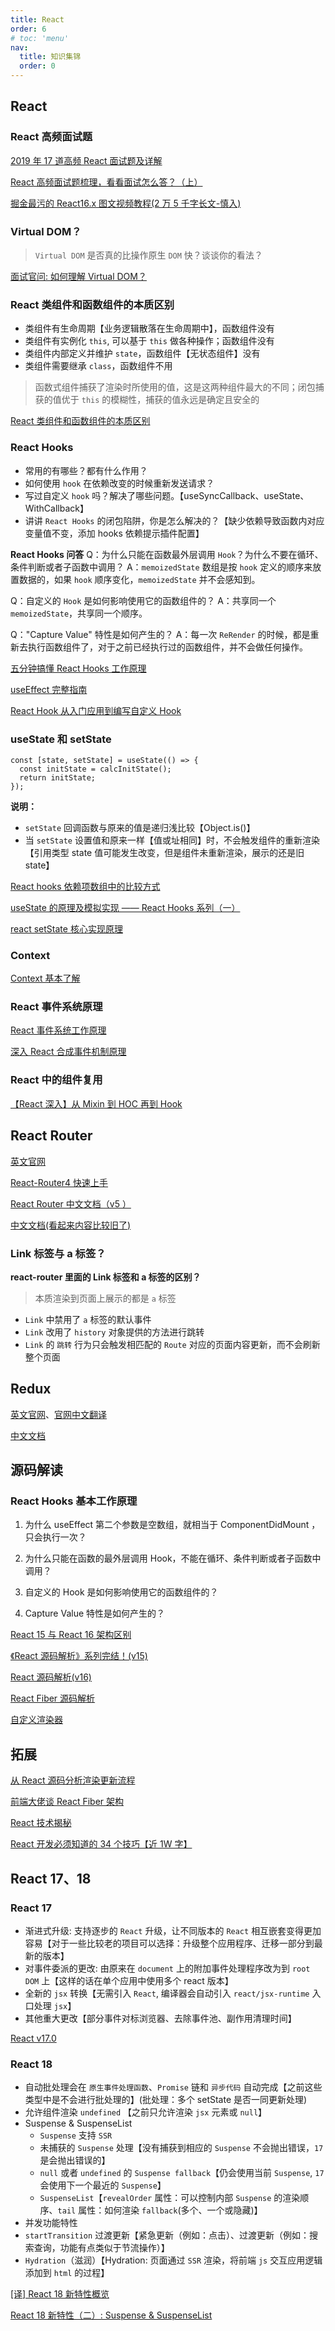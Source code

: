 ```yaml
---
title: React
order: 6
# toc: 'menu'
nav:
  title: 知识集锦
  order: 0
---
```


## React

### React 高频面试题

[2019 年 17 道高频 React 面试题及详解](https://juejin.cn/post/6844903922453200904)

[React 高频面试题梳理，看看面试怎么答？（上）](https://cloud.tencent.com/developer/article/1506220)

[掘金最污的 React16.x 图文视频教程(2 万 5 千字长文-慎入)](https://juejin.cn/post/6844903870213292045)

### Virtual DOM？

> `Virtual DOM` 是否真的比操作原生 `DOM` 快？谈谈你的看法？

[面试官问: 如何理解 Virtual DOM？](https://juejin.cn/post/6844903921442422791)

### React 类组件和函数组件的本质区别

- 类组件有生命周期【业务逻辑散落在生命周期中】，函数组件没有
- 类组件有实例化 `this`, 可以基于 `this` 做各种操作；函数组件没有
- 类组件内部定义并维护 `state`，函数组件【无状态组件】没有
- 类组件需要继承 `class`，函数组件不用

> 函数式组件捕获了渲染时所使用的值，这是这两种组件最大的不同；闭包捕获的值优于 `this` 的模糊性，捕获的值永远是确定且安全的

[React 类组件和函数组件的本质区别](https://github.com/jappp/Blog/issues/12)

### React Hooks

- 常用的有哪些？都有什么作用？
- 如何使用 `hook` 在依赖改变的时候重新发送请求？
- 写过自定义 `hook` 吗？解决了哪些问题。【useSyncCallback、useState、WithCallback】
- 讲讲 `React Hooks` 的闭包陷阱，你是怎么解决的？【缺少依赖导致函数内对应变量值不变，添加 hooks 依赖提示插件配置】

**React Hooks 问答**
Q：为什么只能在函数最外层调用 `Hook`？为什么不要在循环、条件判断或者子函数中调用？
A：`memoizedState` 数组是按 `hook` 定义的顺序来放置数据的，如果 `hook` 顺序变化，`memoizedState` 并不会感知到。

Q：自定义的 `Hook` 是如何影响使用它的函数组件的？
A：共享同一个 `memoizedState`，共享同一个顺序。

Q："Capture Value" 特性是如何产生的？
A：每一次 `ReRender` 的时候，都是重新去执行函数组件了，对于之前已经执行过的函数组件，并不会做任何操作。

[五分钟搞懂 React Hooks 工作原理](https://blog.csdn.net/LuckyWinty/article/details/103740283)

[useEffect 完整指南](https://overreacted.io/zh-hans/a-complete-guide-to-useeffect/)

[React Hook 从入门应用到编写自定义 Hook](https://juejin.cn/post/6887838157874659341#heading-21)

### useState 和 setState

```tsx
const [state, setState] = useState(() => {
  const initState = calcInitState();
  return initState;
});
```

**说明：**

- `setState` 回调函数与原来的值是递归浅比较【Object.is()】
- 当 `setState` 设置值和原来一样【值或址相同】时，不会触发组件的重新渲染【引用类型 state 值可能发生改变，但是组件未重新渲染，展示的还是旧 state】

[React hooks 依赖项数组中的比较方式](https://zhuanlan.zhihu.com/p/461898776)

[useState 的原理及模拟实现 —— React Hooks 系列（一）](https://www.jianshu.com/p/f828ec70e710?ivk_sa=1024320u)

[react setState 核心实现原理](https://zhuanlan.zhihu.com/p/44537887)

### Context

[Context 基本了解](https://juejin.cn/post/6916844522202726408)

### React 事件系统原理

[React 事件系统工作原理](https://juejin.cn/post/6909271104440205326)

[深入 React 合成事件机制原理](https://segmentfault.com/a/1190000039108951)

### React 中的组件复用

[【React 深入】从 Mixin 到 HOC 再到 Hook](https://juejin.cn/post/6844903815762673671)

## React Router

[英文官网](https://reactrouter.com/)

[React-Router4 快速上手](https://juejin.cn/post/6844903609776209927)

[React Router 中文文档（v5 ）](https://segmentfault.com/a/1190000020812860)

[中文文档(看起来内容比较旧了)](https://react-guide.github.io/react-router-cn/)

### Link 标签与 a 标签？

**react-router 里面的 Link 标签和 a 标签的区别？**

> 本质渲染到页面上展示的都是 `a` 标签

- `Link` 中禁用了 `a` 标签的默认事件
- `Link` 改用了 `history` 对象提供的方法进行跳转
- `Link` 的 `跳转` 行为只会触发相匹配的 `Route` 对应的页面内容更新，而不会刷新整个页面

## Redux

[英文官网](https://redux.js.org/)、[官网中文翻译](https://react-router.docschina.org/)

[中文文档](https://cn.redux.js.org/)

## 源码解读

### React Hooks 基本工作原理

1. 为什么 useEffect 第二个参数是空数组，就相当于 ComponentDidMount ，只会执行一次？

2. 为什么只能在函数的最外层调用 Hook，不能在循环、条件判断或者子函数中调用？

3. 自定义的 Hook 是如何影响使用它的函数组件的？

4. Capture Value 特性是如何产生的？

[React 15 与 React 16 架构区别](https://blog.csdn.net/weixin_44135121/article/details/108753231)

[《React 源码解析》系列完结！(v15)](https://juejin.cn/post/6844903568487497741)

[React 源码解析(v16)](https://react.jokcy.me/)

[React Fiber 源码解析](https://juejin.cn/post/6859528127010471949)

[自定义渲染器](http://hcysun.me/vue-design/zh/renderer-advanced.html#%E8%87%AA%E5%AE%9A%E4%B9%89%E6%B8%B2%E6%9F%93%E5%99%A8%E7%9A%84%E5%8E%9F%E7%90%86)

## 拓展

[从 React 源码分析渲染更新流程](https://juejin.cn/post/6844904200824946696#heading-10)

[前端大佬谈 React Fiber 架构](https://zhuanlan.zhihu.com/p/137234573)

[React 技术揭秘](https://react.iamkasong.com/)

[React 开发必须知道的 34 个技巧【近 1W 字】](https://juejin.cn/post/6844903993278201870)

## React 17、18

### React 17

- 渐进式升级: 支持逐步的 `React` 升级，让不同版本的 `React` 相互嵌套变得更加容易【对于一些比较老的项目可以选择：升级整个应用程序、迁移一部分到最新的版本】
- 对事件委派的更改: 由原来在 `document` 上的附加事件处理程序改为到 `root DOM` 上【这样的话在单个应用中使用多个 react 版本】
- 全新的 `jsx` 转换【无需引入 `React`, 编译器会自动引入 `react/jsx-runtime` 入口处理 `jsx`】
- 其他重大更改【部分事件对标浏览器、去除事件池、副作用清理时间】

[React v17.0](https://reactjs.org/blog/2020/10/20/react-v17.html)

### React 18

- 自动批处理会在 `原生事件处理函数`、`Promise` 链和 `异步代码` 自动完成【之前这些类型中是不会进行批处理的】(批处理：多个 setState 是否一同更新处理)
- 允许组件渲染 `undefined` 【之前只允许渲染 `jsx` 元素或 `null`】
- Suspense & SuspenseList
  - `Suspense` 支持 `SSR`
  - 未捕获的 `Suspense` 处理【没有捕获到相应的 `Suspense` 不会抛出错误，`17` 是会抛出错误的】
  - `null` 或者 `undefined` 的 `Suspense fallback`【仍会使用当前 `Suspense`, `17` 会使用下一个最近的 `Suspense`】
  - `SuspenseList`【`revealOrder` 属性：可以控制内部 `Suspense` 的渲染顺序、`tail` 属性：如何渲染 `fallback`(多个、一个或隐藏)】
- 并发功能特性
- `startTransition` 过渡更新【紧急更新（例如：点击）、过渡更新（例如：搜索查询，功能有点类似于节流操作）】
- `Hydration`（滋润）【Hydration: 页面通过 `SSR` 渲染，将前端 `js` 交互应用逻辑添加到 `html` 的过程】

[[译] React 18 新特性概览](https://juejin.cn/post/7014683796821770247)

[React 18 新特性（二）: Suspense & SuspenseList](https://blog.csdn.net/zgd826237710/article/details/119568026)
